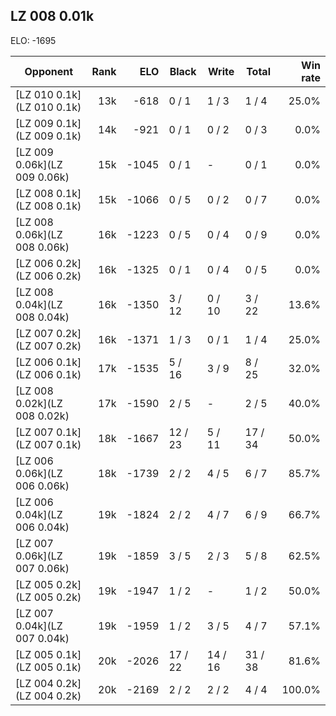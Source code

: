 ## LZ 008 0.01k ##

ELO: -1695

Opponent | Rank | ELO | Black | Write | Total | Win rate
---------|-----:|----:|-------|-------|-------|-------:
[LZ 010 0.1k](LZ 010 0.1k) | 13k | -618 | 0 / 1 | 1 / 3 | 1 / 4 | 25.0%
[LZ 009 0.1k](LZ 009 0.1k) | 14k | -921 | 0 / 1 | 0 / 2 | 0 / 3 | 0.0%
[LZ 009 0.06k](LZ 009 0.06k) | 15k | -1045 | 0 / 1 | - | 0 / 1 | 0.0%
[LZ 008 0.1k](LZ 008 0.1k) | 15k | -1066 | 0 / 5 | 0 / 2 | 0 / 7 | 0.0%
[LZ 008 0.06k](LZ 008 0.06k) | 16k | -1223 | 0 / 5 | 0 / 4 | 0 / 9 | 0.0%
[LZ 006 0.2k](LZ 006 0.2k) | 16k | -1325 | 0 / 1 | 0 / 4 | 0 / 5 | 0.0%
[LZ 008 0.04k](LZ 008 0.04k) | 16k | -1350 | 3 / 12 | 0 / 10 | 3 / 22 | 13.6%
[LZ 007 0.2k](LZ 007 0.2k) | 16k | -1371 | 1 / 3 | 0 / 1 | 1 / 4 | 25.0%
[LZ 006 0.1k](LZ 006 0.1k) | 17k | -1535 | 5 / 16 | 3 / 9 | 8 / 25 | 32.0%
[LZ 008 0.02k](LZ 008 0.02k) | 17k | -1590 | 2 / 5 | - | 2 / 5 | 40.0%
[LZ 007 0.1k](LZ 007 0.1k) | 18k | -1667 | 12 / 23 | 5 / 11 | 17 / 34 | 50.0%
[LZ 006 0.06k](LZ 006 0.06k) | 18k | -1739 | 2 / 2 | 4 / 5 | 6 / 7 | 85.7%
[LZ 006 0.04k](LZ 006 0.04k) | 19k | -1824 | 2 / 2 | 4 / 7 | 6 / 9 | 66.7%
[LZ 007 0.06k](LZ 007 0.06k) | 19k | -1859 | 3 / 5 | 2 / 3 | 5 / 8 | 62.5%
[LZ 005 0.2k](LZ 005 0.2k) | 19k | -1947 | 1 / 2 | - | 1 / 2 | 50.0%
[LZ 007 0.04k](LZ 007 0.04k) | 19k | -1959 | 1 / 2 | 3 / 5 | 4 / 7 | 57.1%
[LZ 005 0.1k](LZ 005 0.1k) | 20k | -2026 | 17 / 22 | 14 / 16 | 31 / 38 | 81.6%
[LZ 004 0.2k](LZ 004 0.2k) | 20k | -2169 | 2 / 2 | 2 / 2 | 4 / 4 | 100.0%
